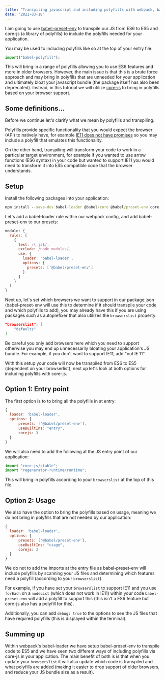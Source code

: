 ```yaml
---
title: "Transpiling javascript and including polyfills with webpack, babel-preset-env and core-js"
date: "2021-03-18"
---
```


I am going to use <a href="https://babeljs.io/docs/en/babel-preset-env">babel-preset-env</a> to transpile our JS from ES6 to ES5 and core-js (a library of polyfills) to include the polyfills needed for your application.


You may be used to including polyfills like so at the top of your entry file:

```js
import("babel-polyfill");
```

This will bring in a range of polyfills allowing you to use ES6 features and more in older browsers. However, the main issue is that this is a brute force approach and may bring in polyfills that are unneeded for your application and ultimately bloat your javascript bundle (the package itself has also been deprecated). Instead, in this tutorial we will utilize <a href="https://github.com/zloirock/core-js">core-js</a> to bring in polyfills based on your browser support.

<h2>Some definitions...</h2>

Before we continue let's clarify what we mean by polyfills and transpiling.

Polyfills provide specific functionality that you would expect the browser (API) to natively have, for example <a href="https://caniuse.com/promises">IE11 does not have promises</a> so you may include a polyfill that emulates this functionality. 

On the other hand, transpiling will transform your code to work in a particular target environment, for example if you wanted to use arrow functions (ES6 syntax) in your code but wanted to support IE11 you would need to transform it into ES5 compatible code that the browser understands. 


<h2>Setup</h2>

Install the following packages into your application:

```cmd
npm install --save-dev babel-loader @babel/core @babel/preset-env core-js

```

Let's add a babel-loader rule within our webpack config, and add babel-preset-env to our presets:

```js
module: {
  rules: [
    {
      test: /\.js$/,
      exclude: /node_modules/,
      use: {
        loader: 'babel-loader',
        options: {
          presets: ['@babel/preset-env']
        }
      }
    }
  ]
}
```

Next up, let's set which browsers we want to support in our package.json (babel-preset-env will use this to determine if it should transpile your code and which polyfills to add), you may already have this if you are using packages such as autoprefixer that also utilizes the ```browserslist``` property: 

```json
"browserslist": [
    "defaults"
]
```

Be careful you only add browsers here which you need to support otherwise you may end up unnecessarily bloating your application's JS bundle. For example, if you don't want to support IE11, add "not IE 11". 

With this setup your code will now be transpiled from ES6 to ES5 (dependent on your browserlist), next up let's look at both options for including polyfills with core-js. 

<h2>Option 1: Entry point</h2>

The first option is to to bring all the polyfills in at entry:

```js
{
  loader: 'babel-loader',
  options: {
      presets: ['@babel/preset-env'],
      useBuiltIns: "entry",
      corejs: 3
  }
}
```

We will also need to add the following at the JS entry point of our application:

```js
import "core-js/stable";
import "regenerator-runtime/runtime";
```

This will bring in polyfills according to your ```browserslist``` at the top of this file.  

<h2>Option 2: Usage</h2>

We also have the option to bring the polyfills based on usage, meaning we do not bring in polyfills that are not needed by our application:

```js
{
  loader: 'babel-loader',
  options: {
      presets: ['@babel/preset-env'],
      useBuiltIns: "usage",
      corejs: 3
  }
}
```

We do not to add the imports at the entry file as babel-preset-env will include polyfills by scanning your JS files and determining which features need a polyfill (according to your ```browserslist```). 

For example, if you have set your ```browserslist``` to support IE11 and you use ```forEach``` on a ```nodeList``` (which does not work in IE11) within your code ```babel-preset-env``` will add a polyfill to support this (this isn't a ES6 feature but core-js also has a polyfill for this).

Additionally, you can add ```debug: true``` to the options to see the JS files that have required  polyfills (this is displayed within the terminal).

<h2>Summing up</h2>

Within webpack's babel-loader we have setup babel-preset-env to transpile code to ES5 and we have seen two different ways of including polyfills via core-js in your application. The main benefit of both is is that when you update your ```browserslist``` it will also update which code is transpiled and what polyfills are added (making it easier to drop support of older browsers, and reduce your JS bundle size as a result).












